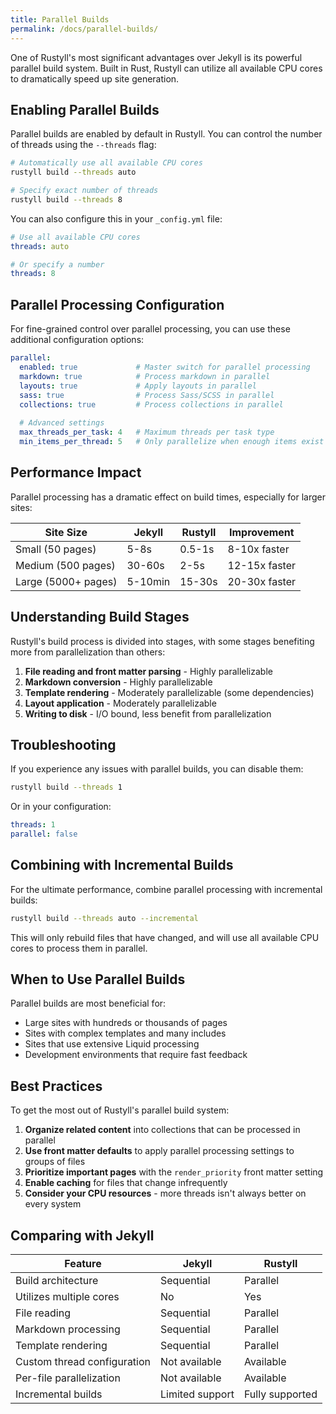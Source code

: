 ```yaml
---
title: Parallel Builds
permalink: /docs/parallel-builds/
---
```


One of Rustyll's most significant advantages over Jekyll is its powerful parallel build system. Built in Rust, Rustyll can utilize all available CPU cores to dramatically speed up site generation.

## Enabling Parallel Builds

Parallel builds are enabled by default in Rustyll. You can control the number of threads using the `--threads` flag:

```bash
# Automatically use all available CPU cores
rustyll build --threads auto

# Specify exact number of threads
rustyll build --threads 8
```

You can also configure this in your `_config.yml` file:

```yaml
# Use all available CPU cores
threads: auto

# Or specify a number
threads: 8
```

## Parallel Processing Configuration

For fine-grained control over parallel processing, you can use these additional configuration options:

```yaml
parallel:
  enabled: true             # Master switch for parallel processing
  markdown: true            # Process markdown in parallel
  layouts: true             # Apply layouts in parallel
  sass: true                # Process Sass/SCSS in parallel
  collections: true         # Process collections in parallel
  
  # Advanced settings
  max_threads_per_task: 4   # Maximum threads per task type
  min_items_per_thread: 5   # Only parallelize when enough items exist
```

## Performance Impact

Parallel processing has a dramatic effect on build times, especially for larger sites:

| Site Size | Jekyll | Rustyll | Improvement |
|-----------|--------|---------|-------------|
| Small (50 pages) | 5-8s | 0.5-1s | 8-10x faster |
| Medium (500 pages) | 30-60s | 2-5s | 12-15x faster |
| Large (5000+ pages) | 5-10min | 15-30s | 20-30x faster |

## Understanding Build Stages

Rustyll's build process is divided into stages, with some stages benefiting more from parallelization than others:

1. **File reading and front matter parsing** - Highly parallelizable
2. **Markdown conversion** - Highly parallelizable
3. **Template rendering** - Moderately parallelizable (some dependencies)
4. **Layout application** - Moderately parallelizable
5. **Writing to disk** - I/O bound, less benefit from parallelization

## Troubleshooting

If you experience any issues with parallel builds, you can disable them:

```bash
rustyll build --threads 1
```

Or in your configuration:

```yaml
threads: 1
parallel: false
```

## Combining with Incremental Builds

For the ultimate performance, combine parallel processing with incremental builds:

```bash
rustyll build --threads auto --incremental
```

This will only rebuild files that have changed, and will use all available CPU cores to process them in parallel.

## When to Use Parallel Builds

Parallel builds are most beneficial for:

- Large sites with hundreds or thousands of pages
- Sites with complex templates and many includes
- Sites that use extensive Liquid processing
- Development environments that require fast feedback

## Best Practices

To get the most out of Rustyll's parallel build system:

1. **Organize related content** into collections that can be processed in parallel
2. **Use front matter defaults** to apply parallel processing settings to groups of files
3. **Prioritize important pages** with the `render_priority` front matter setting
4. **Enable caching** for files that change infrequently
5. **Consider your CPU resources** - more threads isn't always better on every system

## Comparing with Jekyll

| Feature                     | Jekyll                | Rustyll               |
|-----------------------------|----------------------|----------------------|
| Build architecture          | Sequential           | Parallel             |
| Utilizes multiple cores     | No                   | Yes                  |
| File reading                | Sequential           | Parallel             |
| Markdown processing         | Sequential           | Parallel             |
| Template rendering          | Sequential           | Parallel             |
| Custom thread configuration | Not available        | Available            |
| Per-file parallelization    | Not available        | Available            |
| Incremental builds          | Limited support      | Fully supported      | 